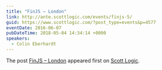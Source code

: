 ```yaml
---
title: "FinJS – London"
link: http://ante.scottlogic.com/events/finjs-5/
guid: https://www.scottlogic.com/?post_type=events&p=4577
eventDate: 2016-06-07
pubDateTime: 2018-05-04 14:34:14 +0000
speakers:
  - Colin Eberhardt
---
```


<p>The post <a rel="nofollow" href="http://ante.scottlogic.com/events/finjs-5/">FinJS &#8211; London</a> appeared first on <a rel="nofollow" href="http://ante.scottlogic.com">Scott Logic</a>.</p>